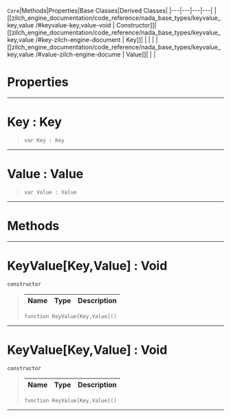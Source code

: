  `Core`|Methods|Properties|Base Classes|Derived Classes|
|---|---|---|---|
|[[zilch_engine_documentation/code_reference/nada_base_types/keyvalue_key,value /#keyvalue-key,value-void | Constructor]]|[[zilch_engine_documentation/code_reference/nada_base_types/keyvalue_key,value /#key-zilch-engine-document | Key]]| | |
| |[[zilch_engine_documentation/code_reference/nada_base_types/keyvalue_key,value /#value-zilch-engine-docume | Value]]| | |


 #  Properties


---  
 #  Key : Key

> 
> ``` lang=cpp, name=Nada
> var Key : Key


---  
 #  Value : Value

> 
> ``` lang=cpp, name=Nada
> var Value : Value


---  
 #  Methods


---  
 #  KeyValue[Key,Value] : Void

 `constructor`

> 
> |Name|Type|Description|
> |---|---|---|
> ``` lang=cpp, name=Nada
> function KeyValue[Key,Value]()
> ``` 


---  
 #  KeyValue[Key,Value] : Void

 `constructor`

> 
> |Name|Type|Description|
> |---|---|---|
> ``` lang=cpp, name=Nada
> function KeyValue[Key,Value]()
> ``` 


---  
 

 